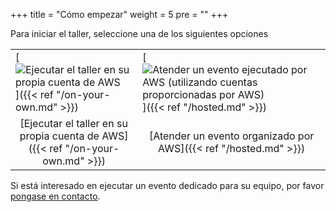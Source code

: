 +++
title = "Cómo empezar"
weight = 5
pre = "<b></b>"
+++
<style>
    table tr th:empty {
      display: none;
    }

    table { border: none; }
    td {border:none;}
</style>

Para iniciar el taller, seleccione una de los siguientes opciones

| | |
| --- | --- |
| [![Ejecutar el taller en su propia cuenta de AWS](/intro/option-self-paced.png)]({{< ref "/on-your-own.md" >}}) | [![Atender un evento ejecutado por AWS (utilizando cuentas proporcionadas por AWS)](/intro/option-aws-led.png)]({{< ref "/hosted.md" >}}) |
| <center>[Ejecutar el taller en su propia cuenta de AWS]({{< ref "/on-your-own.md" >}})</center> | <center>[Atender un evento organizado por AWS]({{< ref "/hosted.md" >}})</center> |

 Si está interesado en ejecutar un evento dedicado para su equipo, por favor <a href="mailto:app2container-workshop@amazon.com">pongase en contacto</a>.
